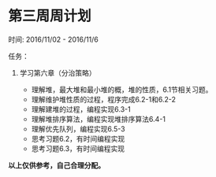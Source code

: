 # 第三周周计划

时间: 2016/11/02 - 2016/11/6

任务：

1. 学习第六章（分治策略）

	* 理解堆，最大堆和最小堆的概，堆的性质，6.1节相关习题。
	* 理解维护堆性质的过程，程序完成6.2-1和6.2-2
	* 理解建堆的过程，编程实现6.3-1
	* 理解堆排序算法，编程实现堆排序算法6.4-1
	* 理解优先队列，编程实现6.5-3
	* 思考习题6.2，有时间编程实现
	* 思考习题6.3，有时间编程实现

**以上仅供参考，自己合理分配。**

